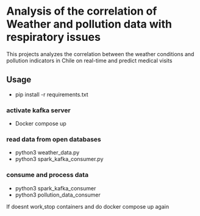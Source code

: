 # Analysis of the correlation of Weather and pollution data with respiratory issues
This projects analyzes the correlation  between the weather conditions and pollution indicators in Chile on real-time and predict medical visits
## Usage
- pip install -r requirements.txt
### activate kafka server
- Docker compose up
### read data from open databases
- python3 weather_data.py
- python3 spark_kafka_consumer.py 
### consume and process data
- python3 spark_kafka_consumer
- python3 pollution_data_consumer

If doesnt work,stop containers and do docker compose up again 
